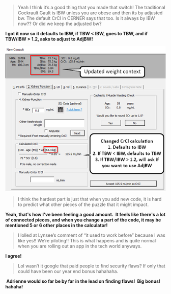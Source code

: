 > Yeah I think it’s a good thing that you made that switch! The traditional Cockrault Gault is IBW unless you are obese and then its by adjusted bw. The default CrCl in CERNER says that too. Is it always by IBW now?? Or did we keep the adjusted bw?

<strong>I got it now so it defaults to IBW, if TBW < IBW, goes to TBW, and if TBW/IBW > 1.2, asks to adjust to AdjBW!</strong>

 ![](Images7/crcl.png)



> I think the hardest part is just that when you add new code, it is hard to predict what other pieces of the puzzle that it might impact.

<strong>Yeah, that's how I've been feeling a good amount.  It feels like there's a lot of connected pieces, and when you change a part of the code, it may be mentioned 5 or 6 other places in the calculator!  </strong>

>  I lolled at Lynsee’s comment of “it used to work before” because I was like yes!! We’re piloting!! This is what happens and is quite normal when you are rolling out an app in the tech world anyways.

**I agree!**

>  Lol wasn’t it google that paid people to find security flaws? If only that could have been our year end bonus hahahaha.

<strong> Adrienne would so far be by far in the lead on finding flaws!  Big bonus!  hahaha!</strong>